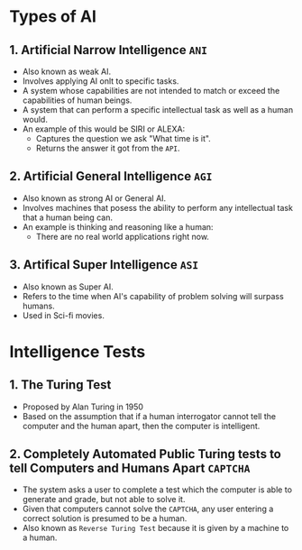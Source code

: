 # Types of AI
## 1. Artificial Narrow Intelligence `ANI`
- Also known as weak AI.
- Involves applying AI onlt to specific tasks.
- A system whose capabilities are not intended to match or exceed the capabilities of human beings.
- A system that can perform a specific intellectual task as well as a human would.
- An example of this would be SIRI or ALEXA:
  - Captures the question we ask "What time is it".
  - Returns the answer it got from the `API`.


## 2. Artificial General Intelligence `AGI`
- Also known as strong AI or General AI.
- Involves machines that posess the ability to perform any intellectual task that a human being can.
- An example is thinking and reasoning like a human:
  - There are no real world applications right now.


## 3. Artifical Super Intelligence `ASI`
- Also known as Super AI.
- Refers to the time when AI's capability of problem solving will surpass humans.
- Used in Sci-fi movies.

# Intelligence Tests

## 1. The Turing Test
- Proposed by Alan Turing in 1950
- Based on the assumption that if a human interrogator cannot tell the computer and the human apart, then the computer is intelligent.

## 2. Completely Automated Public Turing tests to tell Computers and Humans Apart `CAPTCHA`
- The system asks a user to complete a test which the computer is able to generate and grade, but not able to solve it.
- Given that computers cannot solve the `CAPTCHA`, any user entering a correct solution is presumed to be a human.
- Also known as `Reverse Turing Test` because it is given by a machine to a human.

